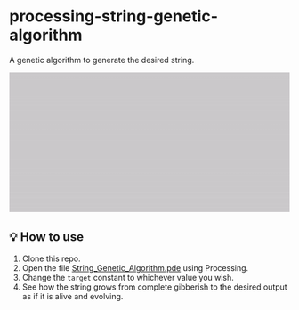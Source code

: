 # processing-string-genetic-algorithm

A genetic algorithm to generate the desired string.

![Example Run](./images/example_run.gif 'Example Run')

## 💡 How to use

1. Clone this repo.
2. Open the file [String_Genetic_Algorithm.pde](./String_Genetic_Algorithm/String_Genetic_Algorithm.pde) using Processing.
3. Change the `target` constant to whichever value you wish.
4. See how the string grows from complete gibberish to the desired output as if it is alive and evolving.
